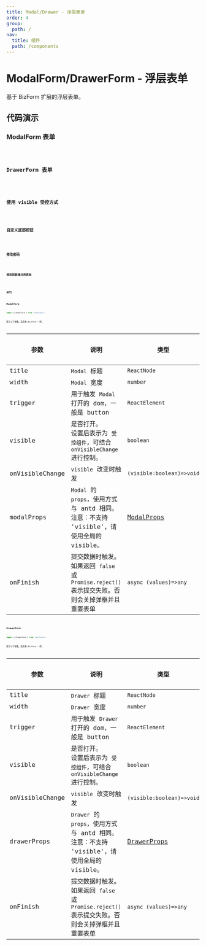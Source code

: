 ```yaml
---
title: Modal/Drawer - 浮层表单
order: 4
group:
  path: /
nav:
  title: 组件
  path: /components
---
```


# ModalForm/DrawerForm - 浮层表单

基于 BizForm 扩展的浮层表单。

## 代码演示

### ModalForm 表单

<code src="../demos/modal-form-1.tsx" />

### DrawerForm 表单

<code src="../demos/drawer-form-1.tsx" />

### 使用 visible 受控方式

<code src="../demos/modal-form-2.tsx" />

### 自定义底部按钮

<code src="../demos/modal-form-3.tsx" />

### 修改密码

<code src="../demos/modal-form-4.tsx" />

### 修改和新增共用表单

<code src="../demos/modal-form-5.tsx" />

## API

### ModalForm

```typescript
import { ModalForm } from 'antd-more';
```

除了以下参数，其余和 BizForm 一样。

| 参数 | 说明 | 类型 | 默认值 |
| --- | --- | --- | --- |
| title | `Modal` 标题 | `ReactNode` | - |
| width | `Modal` 宽度 | `number` | `600` |
| trigger | 用于触发 `Modal` 打开的 dom，一般是 button | `ReactElement` | - |
| visible | 是否打开。<br/>设置后表示为 `受控组件`，可结合 `onVisibleChange` 进行控制。 | `boolean` | - |
| onVisibleChange | `visible` 改变时触发 | `(visible:boolean)=>void` | - |
| modalProps | `Modal` 的 `props`，使用方式与 antd 相同。注意：不支持 'visible'，请使用全局的 visible。 | [ModalProps](https://ant.design/components/modal-cn/#API) | - |
| onFinish | 提交数据时触发。如果返回 `false` 或 `Promise.reject()` 表示提交失败。否则会关掉弹框并且重置表单 | `async (values)=>any` | - |

### DrawerForm

```typescript
import { DrawerForm } from 'antd-more';
```

除了以下参数，其余和 BizForm 一样。

| 参数 | 说明 | 类型 | 默认值 |
| --- | --- | --- | --- |
| title | `Drawer` 标题 | `ReactNode` | - |
| width | `Drawer` 宽度 | `number` | `600` |
| trigger | 用于触发 `Drawer` 打开的 dom，一般是 button | `ReactElement` | - |
| visible | 是否打开。<br/>设置后表示为 `受控组件`，可结合 `onVisibleChange` 进行控制。 | `boolean` | - |
| onVisibleChange | `visible` 改变时触发 | `(visible:boolean)=>void` | - |
| drawerProps | `Drawer` 的 `props`，使用方式与 antd 相同。注意：不支持 'visible'，请使用全局的 visible。 | [DrawerProps](https://ant.design/components/drawer-cn/#API) | - |
| onFinish | 提交数据时触发。如果返回 `false` 或 `Promise.reject()` 表示提交失败。否则会关掉弹框并且重置表单 | `async (values)=>any` | - |
